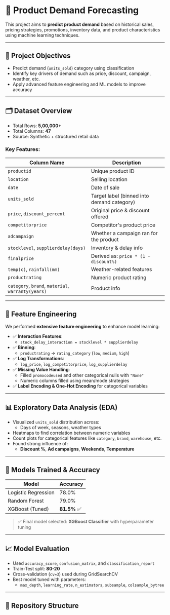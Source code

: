 # 🛒 Product Demand Forecasting

This project aims to **predict product demand** based on historical sales, pricing strategies, promotions, inventory data, and product characteristics using machine learning techniques.

---

## 📌 Project Objectives

- Predict demand (`units_sold`) category using classification
- Identify key drivers of demand such as price, discount, campaign, weather, etc.
- Apply advanced feature engineering and ML models to improve accuracy

---

## 🗂️ Dataset Overview

- Total Rows: **5,00,000+**
- Total Columns: **47**
- Source: Synthetic + structured retail data

### Key Features:

| Column Name            | Description                                 |
|------------------------|---------------------------------------------|
| `productid`            | Unique product ID                           |
| `location`             | Selling location                            |
| `date`                 | Date of sale                                |
| `units_sold`           | Target label (binned into demand category)  |
| `price`, `discount_percent` | Original price & discount offered   |
| `competitorprice`      | Competitor's product price                  |
| `adcampaign`           | Whether a campaign ran for the product      |
| `stocklevel`, `supplierdelay(days)` | Inventory & delay info       |
| `finalprice`           | Derived as: `price * (1 - discount%)`       |
| `temp(c)`, `rainfall(mm)` | Weather-related features                  |
| `productrating`        | Numeric product rating                      |
| `category`, `brand`, `material`, `warranty(years)` | Product info   |

---

## 🔧 Feature Engineering

We performed **extensive feature engineering** to enhance model learning:

- ✅ **Interaction Features**:  
  - `stock_delay_interaction = stocklevel * supplierdelay`
- ✅ **Binning**:  
  - `productrating` → `rating_category` (`low`, `medium`, `high`)
- ✅ **Log Transformations**:  
  - `log_price`, `log_competitorprice`, `log_supplierdelay`
- ✅ **Missing Value Handling**:
  - Filled `promocodeused` and other categorical nulls with `"None"`
  - Numeric columns filled using mean/mode strategies
- ✅ **Label Encoding & One-Hot Encoding** for categorical variables

---

## 📊 Exploratory Data Analysis (EDA)

- Visualized `units_sold` distribution across:
  - Days of week, seasons, weather types
- Heatmaps to find correlation between numeric variables
- Count plots for categorical features like `category`, `brand`, `warehouse`, etc.
- Found strong influence of:
  - **Discount %**, **Ad campaigns**, **Weekends**, **Temperature**

---

## 🤖 Models Trained & Accuracy

| Model                | Accuracy |
|---------------------|----------|
| Logistic Regression | 78.0%    |
| Random Forest       | 79.0%    |
| XGBoost (Tuned)     | **81.5%** ✅ |

> ✅ Final model selected: **XGBoost Classifier** with hyperparameter tuning

---

## 📈 Model Evaluation

- Used `accuracy_score`, `confusion_matrix`, and `classification_report`
- Train-Test split: **80-20**
- Cross-validation (`cv=3`) used during GridSearchCV
- Best model tuned with parameters:  
  - `max_depth`, `learning_rate`, `n_estimators`, `subsample`, `colsample_bytree`

---

## 📂 Repository Structure

